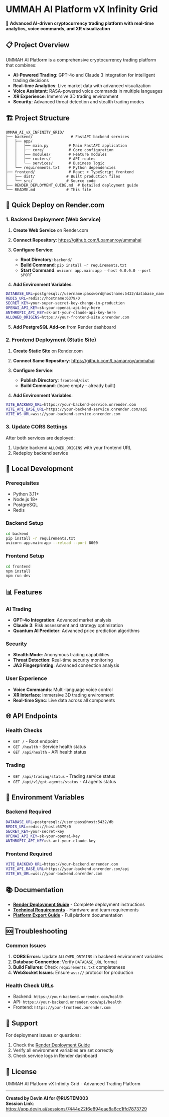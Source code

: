 # UMMAH AI Platform vX Infinity Grid

🚀 **Advanced AI-driven cryptocurrency trading platform with real-time analytics, voice commands, and XR visualization**

## 📋 Project Overview

UMMAH AI Platform is a comprehensive cryptocurrency trading platform that combines:
- **AI-Powered Trading**: GPT-4o and Claude 3 integration for intelligent trading decisions
- **Real-time Analytics**: Live market data with advanced visualization
- **Voice Assistant**: RASA-powered voice commands in multiple languages
- **XR Experience**: Immersive 3D trading environment
- **Security**: Advanced threat detection and stealth trading modes

## 🏗️ Project Structure

```
UMMAH_AI_vX_INFINITY_GRID/
├── backend/                 # FastAPI backend services
│   ├── app/
│   │   ├── main.py         # Main FastAPI application
│   │   ├── core/           # Core configuration
│   │   ├── modules/        # Feature modules
│   │   ├── routers/        # API routes
│   │   └── services/       # Business logic
│   └── requirements.txt    # Python dependencies
├── frontend/               # React + TypeScript frontend
│   ├── dist/              # Built production files
│   └── src/               # Source code
├── RENDER_DEPLOYMENT_GUIDE.md  # Detailed deployment guide
└── README.md              # This file
```

## 🚀 Quick Deploy on Render.com

### 1. Backend Deployment (Web Service)

1. **Create Web Service** on Render.com
2. **Connect Repository**: https://github.com/Loamanroy/ummahai
3. **Configure Service**:
   - **Root Directory**: `backend/`
   - **Build Command**: `pip install -r requirements.txt`
   - **Start Command**: `uvicorn app.main:app --host 0.0.0.0 --port $PORT`

4. **Add Environment Variables**:
```bash
DATABASE_URL=postgresql://username:password@hostname:5432/database_name
REDIS_URL=redis://hostname:6379/0
SECRET_KEY=your-super-secret-key-change-in-production
OPENAI_API_KEY=sk-your-openai-api-key-here
ANTHROPIC_API_KEY=sk-ant-your-claude-api-key-here
ALLOWED_ORIGINS=https://your-frontend-site.onrender.com
```

5. **Add PostgreSQL Add-on** from Render dashboard

### 2. Frontend Deployment (Static Site)

1. **Create Static Site** on Render.com
2. **Connect Same Repository**: https://github.com/Loamanroy/ummahai
3. **Configure Service**:
   - **Publish Directory**: `frontend/dist`
   - **Build Command**: (leave empty - already built)

4. **Add Environment Variables**:
```bash
VITE_BACKEND_URL=https://your-backend-service.onrender.com
VITE_API_BASE_URL=https://your-backend-service.onrender.com/api
VITE_WS_URL=wss://your-backend-service.onrender.com
```

### 3. Update CORS Settings

After both services are deployed:
1. Update backend `ALLOWED_ORIGINS` with your frontend URL
2. Redeploy backend service

## 🔧 Local Development

### Prerequisites
- Python 3.11+
- Node.js 18+
- PostgreSQL
- Redis

### Backend Setup
```bash
cd backend
pip install -r requirements.txt
uvicorn app.main:app --reload --port 8000
```

### Frontend Setup
```bash
cd frontend
npm install
npm run dev
```

## 📊 Features

### AI Trading
- **GPT-4o Integration**: Advanced market analysis
- **Claude 3**: Risk assessment and strategy optimization
- **Quantum AI Predictor**: Advanced price prediction algorithms

### Security
- **Stealth Mode**: Anonymous trading capabilities
- **Threat Detection**: Real-time security monitoring
- **JA3 Fingerprinting**: Advanced connection analysis

### User Experience
- **Voice Commands**: Multi-language voice control
- **XR Interface**: Immersive 3D trading environment
- **Real-time Sync**: Live data across all components

## 🌐 API Endpoints

### Health Checks
- `GET /` - Root endpoint
- `GET /health` - Service health status
- `GET /api/health` - API health status

### Trading
- `GET /api/trading/status` - Trading service status
- `GET /api/v1/gpt-agents/status` - AI agents status

## 🔐 Environment Variables

### Backend Required
```bash
DATABASE_URL=postgresql://user:pass@host:5432/db
REDIS_URL=redis://host:6379/0
SECRET_KEY=your-secret-key
OPENAI_API_KEY=sk-your-openai-key
ANTHROPIC_API_KEY=sk-ant-your-claude-key
```

### Frontend Required
```bash
VITE_BACKEND_URL=https://your-backend.onrender.com
VITE_API_BASE_URL=https://your-backend.onrender.com/api
VITE_WS_URL=wss://your-backend.onrender.com
```

## 📚 Documentation

- **[Render Deployment Guide](RENDER_DEPLOYMENT_GUIDE.md)** - Complete deployment instructions
- **[Technical Requirements](TECHNICAL_REQUIREMENTS_GUIDE.md)** - Hardware and team requirements
- **[Platform Export Guide](COMPLETE_PLATFORM_EXPORT.md)** - Full platform documentation

## 🆘 Troubleshooting

### Common Issues

1. **CORS Errors**: Update `ALLOWED_ORIGINS` in backend environment variables
2. **Database Connection**: Verify `DATABASE_URL` format
3. **Build Failures**: Check `requirements.txt` completeness
4. **WebSocket Issues**: Ensure `wss://` protocol for production

### Health Check URLs
- Backend: `https://your-backend.onrender.com/health`
- API: `https://your-backend.onrender.com/api/health`
- Frontend: `https://your-frontend.onrender.com`

## 🤝 Support

For deployment issues or questions:
1. Check the [Render Deployment Guide](RENDER_DEPLOYMENT_GUIDE.md)
2. Verify all environment variables are set correctly
3. Check service logs in Render dashboard

## 📄 License

UMMAH AI Platform vX Infinity Grid - Advanced Trading Platform

---

**Created by Devin AI for @RUSTEM003**  
**Session Link**: https://app.devin.ai/sessions/7444e22f6e894eae8a6cc1ffd7873729
